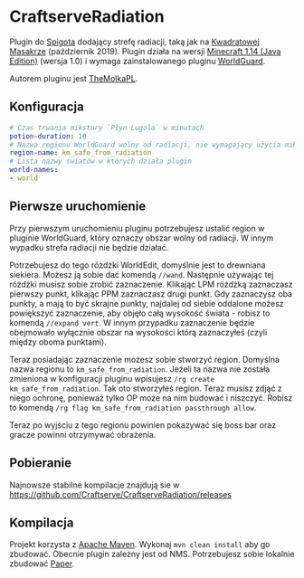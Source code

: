 # CraftserveRadiation

Plugin do [Spigota](https://spigotmc.org/) dodający strefę radiacji, taką jak na [Kwadratowej Masakrze](https://kwadratowa.tv) (październik 2019).
Plugin działa na wersji [Minecraft 1.14 (Java Edition)](https://minecraft.net) (wersja 1.0) i wymaga zainstalowanego pluginu [WorldGuard](https://enginehub.org/worldguard/).

Autorem pluginu jest [TheMolkaPL](https://github.com/TheMolkaPL).

Konfiguracja
---

```yaml
# Czas trwania mikstury `Płyn Lugola` w minutach
potion-duration: 10
# Nazwa regionu WorldGuard wolny od radiacji, nie wymagający użycia mikstury
region-name: km_safe_from_radiation
# Lista nazwy światów w których działa plugin
world-names:
- world
```

Pierwsze uruchomienie
---

Przy pierwszym uruchomieniu pluginu potrzebujesz ustalić region w pluginie WorldGuard, który oznaczy obszar wolny od radiacji. W innym wypadku strefa radiacji nie będzie działać.

Potrzebujesz do tego różdżki WorldEdit, domyślnie jest to drewniana siekiera. Możesz ją sobie dać komendą `//wand`. Następnie używając tej różdżki musisz sobie zrobić zaznaczenie. Klikając LPM różdżką zaznaczasz pierwszy punkt, klikając PPM zaznaczasz drugi punkt. Gdy zaznaczysz oba punkty, a mają to być skrajne punkty, najdalej od siebie oddalone możesz powiększyć zaznaczenie, aby objęło całą wysokość świata - robisz to komendą `//expand vert`. W innym przypadku zaznaczenie będzie obejmowało wyłącznie obszar na wysokości którą zaznaczyłeś (czyli między oboma punktami).

Teraz posiadając zaznaczenie możesz sobie stworzyć region. Domyślna nazwa regionu to `km_safe_from_radiation`. Jeżeli ta nazwa nie została zmieniona w konfiguracji pluginu wpisujesz `/rg create km_safe_from_radiation`. Tak oto stworzyłeś region. Teraz musisz zdjąć z niego ochronę, ponieważ tylko OP może na nim budować i niszczyć. Robisz to komendą `/rg flag km_safe_from_radiation passthrough allow`.

Teraz po wyjściu z tego regionu powinien pokazywać się boss bar oraz gracze powinni otrzymywać obrażenia.

Pobieranie
---

Najnowsze stabilne kompilacje znajdują sie w https://github.com/Craftserve/CraftserveRadiation/releases

Kompilacja
---

Projekt korzysta z [Apache Maven](https://maven.apache.org/). Wykonaj `mvn clean install` aby go zbudować. Obecnie plugin zależny jest od NMS. Potrzebujesz sobie lokalnie zbudować [Paper](https://github.com/PaperMC/Paper).

